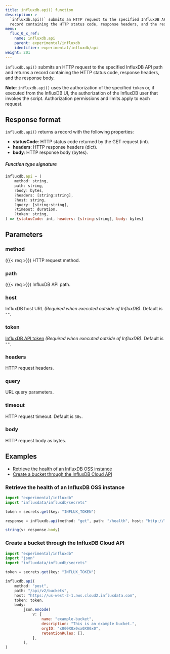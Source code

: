 ```yaml
---
title: influxdb.api() function
description: >
  `influxdb.api()` submits an HTTP request to the specified InfluxDB API path and returns a
  record containing the HTTP status code, response headers, and the response body.
menu:
  flux_0_x_ref:
    name: influxdb.api
    parent: experimental/influxdb
    identifier: experimental/influxdb/api
weight: 201
---
```


<!------------------------------------------------------------------------------

IMPORTANT: This page was generated from comments in the Flux source code. Any
edits made directly to this page will be overwritten the next time the
documentation is generated. 

To make updates to this documentation, update the function comments above the
function definition in the Flux source code:

https://github.com/influxdata/flux/blob/master/stdlib/experimental/influxdb/influxdb.flux#L66-L75

Contributing to Flux: https://github.com/influxdata/flux#contributing
Fluxdoc syntax: https://github.com/influxdata/flux/blob/master/docs/fluxdoc.md

------------------------------------------------------------------------------->

`influxdb.api()` submits an HTTP request to the specified InfluxDB API path and returns a
record containing the HTTP status code, response headers, and the response body.

**Note**: `influxdb.api()` uses the authorization of the specified `token` or, if executed
from the InfluxDB UI, the authorization of the InfluxDB user that invokes the script.
Authorization permissions and limits apply to each request.

## Response format
`influxdb.api()` returns a record with the following properties:

- **statusCode**: HTTP status code returned by the GET request (int).
- **headers**: HTTP response headers (dict).
- **body**: HTTP response body (bytes).

##### Function type signature

```js
influxdb.api = (
    method: string,
    path: string,
    ?body: bytes,
    ?headers: [string:string],
    ?host: string,
    ?query: [string:string],
    ?timeout: duration,
    ?token: string,
) => {statusCode: int, headers: [string:string], body: bytes}
```

## Parameters

### method
({{< req >}})
HTTP request method.



### path
({{< req >}})
InfluxDB API path.



### host

InfluxDB host URL _(Required when executed outside of InfluxDB)_.
Default is `""`.



### token

[InfluxDB API token](https://docs.influxdata.com/influxdb/cloud/security/tokens/)
_(Required when executed outside of InfluxDB)_.
Default is `""`.



### headers

HTTP request headers.



### query

URL query parameters.



### timeout

HTTP request timeout. Default is `30s`.



### body

HTTP request body as bytes.




## Examples

- [Retrieve the health of an InfluxDB OSS instance](#retrieve-the-health-of-an-influxdb-oss-instance)
- [Create a bucket through the InfluxDB Cloud API](#create-a-bucket-through-the-influxdb-cloud-api)

### Retrieve the health of an InfluxDB OSS instance

```js
import "experimental/influxdb"
import "influxdata/influxdb/secrets"

token = secrets.get(key: "INFLUX_TOKEN")

response = influxdb.api(method: "get", path: "/health", host: "http://localhost:8086", token: token)

string(v: response.body)
```


### Create a bucket through the InfluxDB Cloud API

```js
import "experimental/influxdb"
import "json"
import "influxdata/influxdb/secrets"

token = secrets.get(key: "INFLUX_TOKEN")

influxdb.api(
    method: "post",
    path: "/api/v2/buckets",
    host: "https://us-west-2-1.aws.cloud2.influxdata.com",
    token: token,
    body:
        json.encode(
            v: {
                name: "example-bucket",
                description: "This is an example bucket.",
                orgID: "x000X0x0xx0X00x0",
                retentionRules: [],
            },
        ),
)
```

